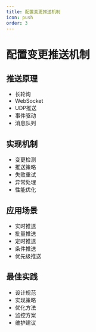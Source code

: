 ```yaml
---
title: 配置变更推送机制
icon: push
order: 3
---
```


# 配置变更推送机制

## 推送原理
- 长轮询
- WebSocket
- UDP推送
- 事件驱动
- 消息队列

## 实现机制
- 变更检测
- 推送策略
- 失败重试
- 异常处理
- 性能优化

## 应用场景
- 实时推送
- 批量推送
- 定时推送
- 条件推送
- 优先级推送

## 最佳实践
- 设计规范
- 实现策略
- 优化方法
- 监控方案
- 维护建议

